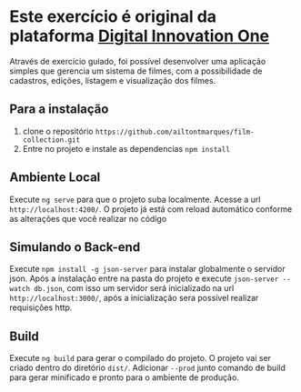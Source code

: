 # Este exercício é original da plataforma [Digital Innovation One](https://digitalinnovation.one/)

Através de exercício guiado, foi possível desenvolver uma aplicação simples que gerencia um sistema de filmes, com a possibilidade de cadastros, edições, listagem e visualização dos filmes.

## Para a instalação

1. clone o repositório `https://github.com/ailtontmarques/film-collection.git`
2. Entre no projeto e instale as dependencias `npm install`

## Ambiente Local

Execute `ng serve` para que o projeto suba localmente. Acesse a url `http://localhost:4200/`. O projeto já está com reload automático conforme as alterações que você realizar no código

## Simulando o Back-end

Execute `npm install -g json-server` para instalar globalmente o servidor json. Após a instalação entre na pasta do projeto e execute `json-server --watch db.json`, com isso um servidor será inicializado na url `http://localhost:3000/`, após a inicialização sera possível realizar requisições http.

## Build

Execute `ng build` para gerar o compilado do projeto. O projeto vai ser criado dentro do diretório `dist/`. Adicionar `--prod` junto comando de build para gerar minificado e pronto para o ambiente de produção.

